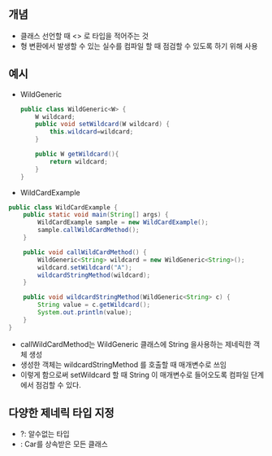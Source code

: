 ## 개념

- 클래스 선언할 때 <> 로 타입을 적어주는 것
- 형 변환에서 발생할 수 있는 실수를 컴파일 할 때 점검할 수 있도록 하기 위해 사용

## 예시

- WildGeneric

    ```java
    public class WildGeneric<W> {
        W wildcard;
        public void setWildcard(W wildcard) {
            this.wildcard=wildcard;
        }

        public W getWildcard(){
            return wildcard;
        }
    }
    ```

- WildCardExample

```java
public class WildCardExample {
    public static void main(String[] args) {
        WildCardExample sample = new WildCardExample();
        sample.callWildCardMethod();
    }

    public void callWildCardMethod() {
        WildGeneric<String> wildcard = new WildGeneric<String>();
        wildcard.setWildcard("A");
        wildcardStringMethod(wildcard);
    }

    public void wildcardStringMethod(WildGeneric<String> c) {
        String value = c.getWildcard();
        System.out.println(value);
    }
}
```

- callWildCardMethod는 WildGeneric 클래스에 String 을사용하는 제네릭한 객체 생성
- 생성한 객체는 wildcardStringMethod 를 호출할 때 매개변수로 쓰임
- 이렇게 함으로써 setWildcard 할 때 String 이 매개변수로 들어오도록 컴파일 단계에서 점검할 수 있다.

## 다양한 제네릭 타입 지정

- ?: 알수없는 타입
- <? extends Car> : Car를 상속받은 모든 클래스